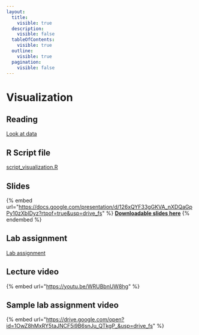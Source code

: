 ```yaml
---
layout:
  title:
    visible: true
  description:
    visible: false
  tableOfContents:
    visible: true
  outline:
    visible: true
  pagination:
    visible: false
---
```


# Visualization

## Reading

[Look at data](https://drive.google.com/file/d/1-mkNa8JiPNKAY3vbAT0JWgaU-Pq2mmUt/view?usp=sharing)

## R Script file

[script\_visualization.R](https://drive.google.com/open?id=1L1tOtO6DigVmWPvrjGgdYK\_zd6-piBUb\&usp=drive\_fs)

## Slides

{% embed url="https://docs.google.com/presentation/d/126xQYF33gGKVA_nXDQaGpPy10zXbIDyz?rtpof=true&usp=drive_fs" %}
[**Downloadable slides here**](https://docs.google.com/presentation/d/126xQYF33gGKVA\_nXDQaGpPy10zXbIDyz?rtpof=true\&usp=drive\_fs)
{% endembed %}

## Lab assignment

[Lab assignment](https://docs.google.com/document/d/12BEFWXTQAEF0HAyGdqKT8Tjnj2SXdMvw/edit?usp=sharing\&ouid=100179871492576617561\&rtpof=true\&sd=true)

## Lecture video

{% embed url="https://youtu.be/WRUBbnUW8hg" %}

## Sample lab assignment video

{% embed url="https://drive.google.com/open?id=1OwZ8hMxRY5taJNCF5i9B6snJu_QTkgP_&usp=drive_fs" %}

